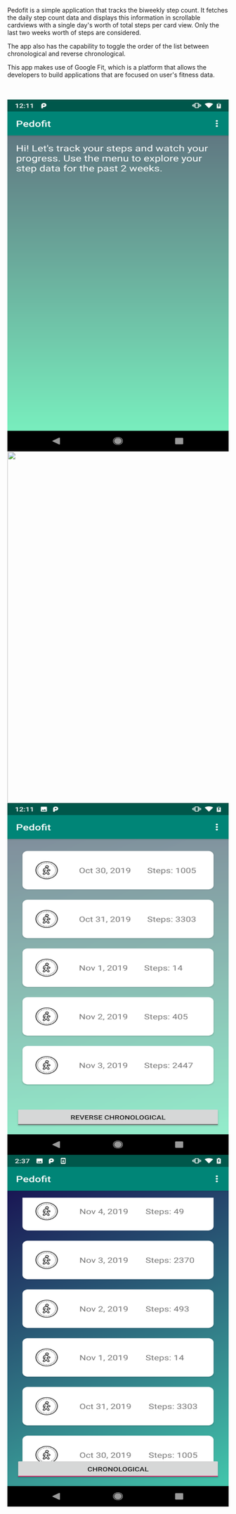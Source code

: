 Pedofit is a simple application that tracks the biweekly step count. It fetches the daily step count data and displays this information in scrollable cardviews with a single day's worth of total steps per card view. Only the last two weeks worth of steps are considered.

The app also has the capability to toggle the order of the list between chronological and reverse chronological.

This app makes use of Google Fit, which is a platform that allows the developers to build applications that are focused on user's fitness data.

<br><br>
<a href="url"><img src="https://github.com/sbajaj7/Pedofit/blob/master/Startup%20Screen.png" align="left" height="800" width="1000" ></a>
<br><br>
<a href="url"><img src="https://github.com/sbajaj7/https://github.com/sbajaj7/Pedofit/blob/master/Read%20Step%20Data.png" align="left" height="800" width="1000" ></a>
<br><br>
<a href="url"><img src="https://github.com/sbajaj7/Pedofit/blob/master/Chronological.png" align="left" height="800" width="1000" ></a>
<br><br>
<a href="url"><img src="https://github.com/sbajaj7/Pedofit/blob/master/Reverse%20Chronological.png" align="left" height="800" width="1000" ></a>
